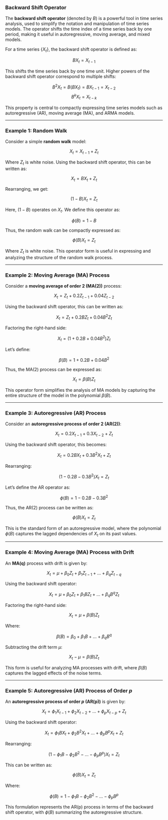 ### Backward Shift Operator

The **backward shift operator** (denoted by $B$) is a powerful tool in time series analysis, used to simplify the notation and manipulation of time series models. The operator shifts the time index of a time series back by one period, making it useful in autoregressive, moving average, and mixed models.

For a time series $\{X_t\}$, the backward shift operator is defined as:

$$
BX_t = X_{t-1}
$$

This shifts the time series back by one time unit. Higher powers of the backward shift operator correspond to multiple shifts:

$$
B^2 X_t = B(BX_t) = B X_{t-1} = X_{t-2}
$$
$$
B^k X_t = X_{t-k}
$$

This property is central to compactly expressing time series models such as autoregressive (AR), moving average (MA), and ARMA models.

---

### Example 1: Random Walk

Consider a simple **random walk** model:

$$
X_t = X_{t-1} + Z_t
$$

Where $Z_t$ is white noise. Using the backward shift operator, this can be written as:

$$
X_t = BX_t + Z_t
$$

Rearranging, we get:

$$
(1 - B)X_t = Z_t
$$

Here, $(1 - B)$ operates on $X_t$. We define this operator as:

$$
\phi(B) = 1 - B
$$

Thus, the random walk can be compactly expressed as:

$$
\phi(B)X_t = Z_t
$$

Where $Z_t$ is white noise. This operator form is useful in expressing and analyzing the structure of the random walk process.

---

### Example 2: Moving Average (MA) Process

Consider a **moving average of order 2 (MA(2))** process:

$$
X_t = Z_t + 0.2 Z_{t-1} + 0.04 Z_{t-2}
$$

Using the backward shift operator, this can be written as:

$$
X_t = Z_t + 0.2 B Z_t + 0.04 B^2 Z_t
$$

Factoring the right-hand side:

$$
X_t = (1 + 0.2 B + 0.04 B^2) Z_t
$$

Let’s define:

$$
\beta(B) = 1 + 0.2 B + 0.04 B^2
$$

Thus, the MA(2) process can be expressed as:

$$
X_t = \beta(B) Z_t
$$

This operator form simplifies the analysis of MA models by capturing the entire structure of the model in the polynomial $\beta(B)$.

---

### Example 3: Autoregressive (AR) Process

Consider an **autoregressive process of order 2 (AR(2))**:

$$
X_t = 0.2 X_{t-1} + 0.3 X_{t-2} + Z_t
$$

Using the backward shift operator, this becomes:

$$
X_t = 0.2 B X_t + 0.3 B^2 X_t + Z_t
$$

Rearranging:

$$
(1 - 0.2 B - 0.3 B^2) X_t = Z_t
$$

Let’s define the AR operator as:

$$
\phi(B) = 1 - 0.2 B - 0.3 B^2
$$

Thus, the AR(2) process can be written as:

$$
\phi(B) X_t = Z_t
$$

This is the standard form of an autoregressive model, where the polynomial $\phi(B)$ captures the lagged dependencies of $X_t$ on its past values.

---

### Example 4: Moving Average (MA) Process with Drift

An **MA(q)** process with drift is given by:

$$
X_t = \mu + \beta_0 Z_t + \beta_1 Z_{t-1} + \dots + \beta_q Z_{t-q}
$$

Using the backward shift operator:

$$
X_t = \mu + \beta_0 Z_t + \beta_1 B Z_t + \dots + \beta_q B^q Z_t
$$

Factoring the right-hand side:

$$
X_t = \mu + \beta(B) Z_t
$$

Where:

$$
\beta(B) = \beta_0 + \beta_1 B + \dots + \beta_q B^q
$$

Subtracting the drift term $\mu$:

$$
X_t - \mu = \beta(B) Z_t
$$

This form is useful for analyzing MA processes with drift, where $\beta(B)$ captures the lagged effects of the noise terms.

---

### Example 5: Autoregressive (AR) Process of Order $p$

An **autoregressive process of order $p$ (AR(p))** is given by:

$$
X_t = \phi_1 X_{t-1} + \phi_2 X_{t-2} + \dots + \phi_p X_{t-p} + Z_t
$$

Using the backward shift operator:

$$
X_t = \phi_1 B X_t + \phi_2 B^2 X_t + \dots + \phi_p B^p X_t + Z_t
$$

Rearranging:

$$
(1 - \phi_1 B - \phi_2 B^2 - \dots - \phi_p B^p) X_t = Z_t
$$

This can be written as:

$$
\phi(B) X_t = Z_t
$$

Where:

$$
\phi(B) = 1 - \phi_1 B - \phi_2 B^2 - \dots - \phi_p B^p
$$

This formulation represents the AR(p) process in terms of the backward shift operator, with $\phi(B)$ summarizing the autoregressive structure.
